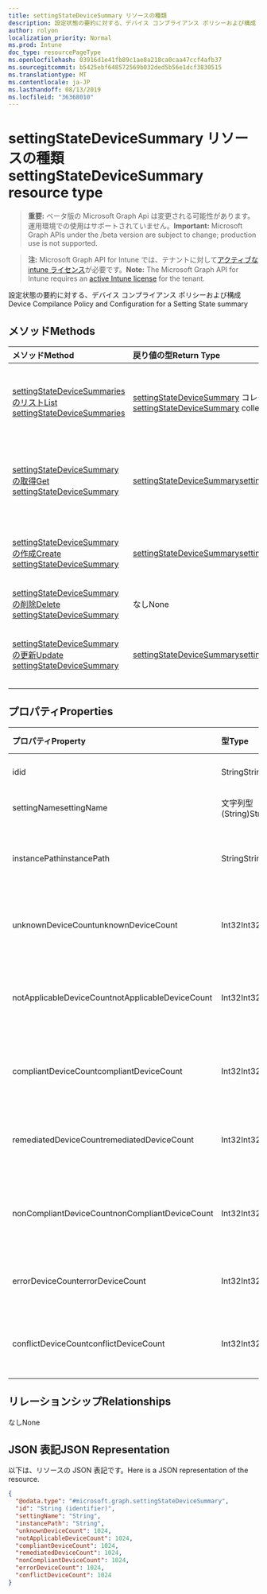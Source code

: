 ```yaml
---
title: settingStateDeviceSummary リソースの種類
description: 設定状態の要約に対する、デバイス コンプライアンス ポリシーおよび構成
author: rolyon
localization_priority: Normal
ms.prod: Intune
doc_type: resourcePageType
ms.openlocfilehash: 03916d1e41fb89c1ae8a218ca0caa47ccf4afb37
ms.sourcegitcommit: b5425ebf648572569b032ded5b56e1dcf3830515
ms.translationtype: MT
ms.contentlocale: ja-JP
ms.lasthandoff: 08/13/2019
ms.locfileid: "36368010"
---
```

# <a name="settingstatedevicesummary-resource-type"></a><span data-ttu-id="161d3-103">settingStateDeviceSummary リソースの種類</span><span class="sxs-lookup"><span data-stu-id="161d3-103">settingStateDeviceSummary resource type</span></span>

> <span data-ttu-id="161d3-104">**重要:** ベータ版の Microsoft Graph Api は変更される可能性があります。運用環境での使用はサポートされていません。</span><span class="sxs-lookup"><span data-stu-id="161d3-104">**Important:** Microsoft Graph APIs under the /beta version are subject to change; production use is not supported.</span></span>

> <span data-ttu-id="161d3-105">**注:** Microsoft Graph API for Intune では、テナントに対して[アクティブな intune ライセンス](https://go.microsoft.com/fwlink/?linkid=839381)が必要です。</span><span class="sxs-lookup"><span data-stu-id="161d3-105">**Note:** The Microsoft Graph API for Intune requires an [active Intune license](https://go.microsoft.com/fwlink/?linkid=839381) for the tenant.</span></span>

<span data-ttu-id="161d3-106">設定状態の要約に対する、デバイス コンプライアンス ポリシーおよび構成</span><span class="sxs-lookup"><span data-stu-id="161d3-106">Device Compilance Policy and Configuration for a Setting State summary</span></span>

## <a name="methods"></a><span data-ttu-id="161d3-107">メソッド</span><span class="sxs-lookup"><span data-stu-id="161d3-107">Methods</span></span>
|<span data-ttu-id="161d3-108">メソッド</span><span class="sxs-lookup"><span data-stu-id="161d3-108">Method</span></span>|<span data-ttu-id="161d3-109">戻り値の型</span><span class="sxs-lookup"><span data-stu-id="161d3-109">Return Type</span></span>|<span data-ttu-id="161d3-110">説明</span><span class="sxs-lookup"><span data-stu-id="161d3-110">Description</span></span>|
|:---|:---|:---|
|[<span data-ttu-id="161d3-111">settingStateDeviceSummaries のリスト</span><span class="sxs-lookup"><span data-stu-id="161d3-111">List settingStateDeviceSummaries</span></span>](../api/intune-deviceconfig-settingstatedevicesummary-list.md)|<span data-ttu-id="161d3-112">[settingStateDeviceSummary](../resources/intune-deviceconfig-settingstatedevicesummary.md) コレクション</span><span class="sxs-lookup"><span data-stu-id="161d3-112">[settingStateDeviceSummary](../resources/intune-deviceconfig-settingstatedevicesummary.md) collection</span></span>|<span data-ttu-id="161d3-113">[settingStateDeviceSummary](../resources/intune-deviceconfig-settingstatedevicesummary.md) オブジェクトのプロパティとリレーションシップをリストします。</span><span class="sxs-lookup"><span data-stu-id="161d3-113">List properties and relationships of the [settingStateDeviceSummary](../resources/intune-deviceconfig-settingstatedevicesummary.md) objects.</span></span>|
|[<span data-ttu-id="161d3-114">settingStateDeviceSummary の取得</span><span class="sxs-lookup"><span data-stu-id="161d3-114">Get settingStateDeviceSummary</span></span>](../api/intune-deviceconfig-settingstatedevicesummary-get.md)|[<span data-ttu-id="161d3-115">settingStateDeviceSummary</span><span class="sxs-lookup"><span data-stu-id="161d3-115">settingStateDeviceSummary</span></span>](../resources/intune-deviceconfig-settingstatedevicesummary.md)|<span data-ttu-id="161d3-116">[settingStateDeviceSummary](../resources/intune-deviceconfig-settingstatedevicesummary.md) オブジェクトのプロパティとリレーションシップを読み取ります。</span><span class="sxs-lookup"><span data-stu-id="161d3-116">Read properties and relationships of the [settingStateDeviceSummary](../resources/intune-deviceconfig-settingstatedevicesummary.md) object.</span></span>|
|[<span data-ttu-id="161d3-117">settingStateDeviceSummary の作成</span><span class="sxs-lookup"><span data-stu-id="161d3-117">Create settingStateDeviceSummary</span></span>](../api/intune-deviceconfig-settingstatedevicesummary-create.md)|[<span data-ttu-id="161d3-118">settingStateDeviceSummary</span><span class="sxs-lookup"><span data-stu-id="161d3-118">settingStateDeviceSummary</span></span>](../resources/intune-deviceconfig-settingstatedevicesummary.md)|<span data-ttu-id="161d3-119">新しい [settingStateDeviceSummary](../resources/intune-deviceconfig-settingstatedevicesummary.md) オブジェクトを作成します。</span><span class="sxs-lookup"><span data-stu-id="161d3-119">Create a new [settingStateDeviceSummary](../resources/intune-deviceconfig-settingstatedevicesummary.md) object.</span></span>|
|[<span data-ttu-id="161d3-120">settingStateDeviceSummary の削除</span><span class="sxs-lookup"><span data-stu-id="161d3-120">Delete settingStateDeviceSummary</span></span>](../api/intune-deviceconfig-settingstatedevicesummary-delete.md)|<span data-ttu-id="161d3-121">なし</span><span class="sxs-lookup"><span data-stu-id="161d3-121">None</span></span>|<span data-ttu-id="161d3-122">[settingStateDeviceSummary](../resources/intune-deviceconfig-settingstatedevicesummary.md) を削除します。</span><span class="sxs-lookup"><span data-stu-id="161d3-122">Deletes a [settingStateDeviceSummary](../resources/intune-deviceconfig-settingstatedevicesummary.md).</span></span>|
|[<span data-ttu-id="161d3-123">settingStateDeviceSummary の更新</span><span class="sxs-lookup"><span data-stu-id="161d3-123">Update settingStateDeviceSummary</span></span>](../api/intune-deviceconfig-settingstatedevicesummary-update.md)|[<span data-ttu-id="161d3-124">settingStateDeviceSummary</span><span class="sxs-lookup"><span data-stu-id="161d3-124">settingStateDeviceSummary</span></span>](../resources/intune-deviceconfig-settingstatedevicesummary.md)|<span data-ttu-id="161d3-125">[settingStateDeviceSummary](../resources/intune-deviceconfig-settingstatedevicesummary.md) オブジェクトのプロパティを更新します。</span><span class="sxs-lookup"><span data-stu-id="161d3-125">Update the properties of a [settingStateDeviceSummary](../resources/intune-deviceconfig-settingstatedevicesummary.md) object.</span></span>|

## <a name="properties"></a><span data-ttu-id="161d3-126">プロパティ</span><span class="sxs-lookup"><span data-stu-id="161d3-126">Properties</span></span>
|<span data-ttu-id="161d3-127">プロパティ</span><span class="sxs-lookup"><span data-stu-id="161d3-127">Property</span></span>|<span data-ttu-id="161d3-128">型</span><span class="sxs-lookup"><span data-stu-id="161d3-128">Type</span></span>|<span data-ttu-id="161d3-129">説明</span><span class="sxs-lookup"><span data-stu-id="161d3-129">Description</span></span>|
|:---|:---|:---|
|<span data-ttu-id="161d3-130">id</span><span class="sxs-lookup"><span data-stu-id="161d3-130">id</span></span>|<span data-ttu-id="161d3-131">String</span><span class="sxs-lookup"><span data-stu-id="161d3-131">String</span></span>|<span data-ttu-id="161d3-132">エンティティのキー。</span><span class="sxs-lookup"><span data-stu-id="161d3-132">Key of the entity.</span></span>|
|<span data-ttu-id="161d3-133">settingName</span><span class="sxs-lookup"><span data-stu-id="161d3-133">settingName</span></span>|<span data-ttu-id="161d3-134">文字列型 (String)</span><span class="sxs-lookup"><span data-stu-id="161d3-134">String</span></span>|<span data-ttu-id="161d3-135">設定の名前</span><span class="sxs-lookup"><span data-stu-id="161d3-135">Name of the setting</span></span>|
|<span data-ttu-id="161d3-136">instancePath</span><span class="sxs-lookup"><span data-stu-id="161d3-136">instancePath</span></span>|<span data-ttu-id="161d3-137">String</span><span class="sxs-lookup"><span data-stu-id="161d3-137">String</span></span>|<span data-ttu-id="161d3-138">設定の InstancePath の名前</span><span class="sxs-lookup"><span data-stu-id="161d3-138">Name of the InstancePath for the setting</span></span>|
|<span data-ttu-id="161d3-139">unknownDeviceCount</span><span class="sxs-lookup"><span data-stu-id="161d3-139">unknownDeviceCount</span></span>|<span data-ttu-id="161d3-140">Int32</span><span class="sxs-lookup"><span data-stu-id="161d3-140">Int32</span></span>|<span data-ttu-id="161d3-141">設定の不明なデバイスの数</span><span class="sxs-lookup"><span data-stu-id="161d3-141">Device Unkown count for the setting</span></span>|
|<span data-ttu-id="161d3-142">notApplicableDeviceCount</span><span class="sxs-lookup"><span data-stu-id="161d3-142">notApplicableDeviceCount</span></span>|<span data-ttu-id="161d3-143">Int32</span><span class="sxs-lookup"><span data-stu-id="161d3-143">Int32</span></span>|<span data-ttu-id="161d3-144">設定の該当しないデバイスの数</span><span class="sxs-lookup"><span data-stu-id="161d3-144">Device Not Applicable count for the setting</span></span>|
|<span data-ttu-id="161d3-145">compliantDeviceCount</span><span class="sxs-lookup"><span data-stu-id="161d3-145">compliantDeviceCount</span></span>|<span data-ttu-id="161d3-146">Int32</span><span class="sxs-lookup"><span data-stu-id="161d3-146">Int32</span></span>|<span data-ttu-id="161d3-147">設定の準拠しているデバイスの数</span><span class="sxs-lookup"><span data-stu-id="161d3-147">Device Compliant count for the setting</span></span>|
|<span data-ttu-id="161d3-148">remediatedDeviceCount</span><span class="sxs-lookup"><span data-stu-id="161d3-148">remediatedDeviceCount</span></span>|<span data-ttu-id="161d3-149">Int32</span><span class="sxs-lookup"><span data-stu-id="161d3-149">Int32</span></span>|<span data-ttu-id="161d3-150">設定の準拠しているデバイスの数</span><span class="sxs-lookup"><span data-stu-id="161d3-150">Device Compliant count for the setting</span></span>|
|<span data-ttu-id="161d3-151">nonCompliantDeviceCount</span><span class="sxs-lookup"><span data-stu-id="161d3-151">nonCompliantDeviceCount</span></span>|<span data-ttu-id="161d3-152">Int32</span><span class="sxs-lookup"><span data-stu-id="161d3-152">Int32</span></span>|<span data-ttu-id="161d3-153">設定の準拠していないデバイスの数</span><span class="sxs-lookup"><span data-stu-id="161d3-153">Device NonCompliant count for the setting</span></span>|
|<span data-ttu-id="161d3-154">errorDeviceCount</span><span class="sxs-lookup"><span data-stu-id="161d3-154">errorDeviceCount</span></span>|<span data-ttu-id="161d3-155">Int32</span><span class="sxs-lookup"><span data-stu-id="161d3-155">Int32</span></span>|<span data-ttu-id="161d3-156">設定のデバイス エラーの数</span><span class="sxs-lookup"><span data-stu-id="161d3-156">Device error count for the setting</span></span>|
|<span data-ttu-id="161d3-157">conflictDeviceCount</span><span class="sxs-lookup"><span data-stu-id="161d3-157">conflictDeviceCount</span></span>|<span data-ttu-id="161d3-158">Int32</span><span class="sxs-lookup"><span data-stu-id="161d3-158">Int32</span></span>|<span data-ttu-id="161d3-159">設定のデバイス競合エラーの数</span><span class="sxs-lookup"><span data-stu-id="161d3-159">Device conflict error count for the setting</span></span>|

## <a name="relationships"></a><span data-ttu-id="161d3-160">リレーションシップ</span><span class="sxs-lookup"><span data-stu-id="161d3-160">Relationships</span></span>
<span data-ttu-id="161d3-161">なし</span><span class="sxs-lookup"><span data-stu-id="161d3-161">None</span></span>

## <a name="json-representation"></a><span data-ttu-id="161d3-162">JSON 表記</span><span class="sxs-lookup"><span data-stu-id="161d3-162">JSON Representation</span></span>
<span data-ttu-id="161d3-163">以下は、リソースの JSON 表記です。</span><span class="sxs-lookup"><span data-stu-id="161d3-163">Here is a JSON representation of the resource.</span></span>
<!-- {
  "blockType": "resource",
  "keyProperty": "id",
  "@odata.type": "microsoft.graph.settingStateDeviceSummary"
}
-->
``` json
{
  "@odata.type": "#microsoft.graph.settingStateDeviceSummary",
  "id": "String (identifier)",
  "settingName": "String",
  "instancePath": "String",
  "unknownDeviceCount": 1024,
  "notApplicableDeviceCount": 1024,
  "compliantDeviceCount": 1024,
  "remediatedDeviceCount": 1024,
  "nonCompliantDeviceCount": 1024,
  "errorDeviceCount": 1024,
  "conflictDeviceCount": 1024
}
```



